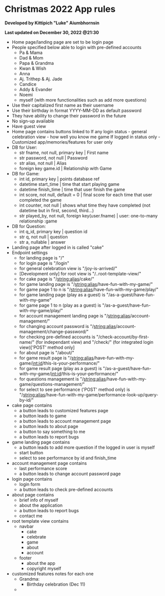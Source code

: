 # Christmas 2022 App rules

**Developed by Kittipich "Luke" Aiumbhornsin**

**Last updated on December 30, 2022 @21:30**

- Home page/landing page are set to be login page
- People specified below able to login with pre-defined accounts
  - Pa & Mama
  - Dad & Mom
  - Papa & Grandma
  - Kwan & Wish
  - Anna
  - Aj. Trithep & Aj. Jade
  - Candice
  - Addy & Evander
  - Noemi
  - myself (with more functionalities such as add more questions)
- Use their capitalized first name as their username
- Use their birthday in format YYYY-MM-DD as default password
- They have ability to change their password in the future
- No sign-up available
- Have guest view
- Home page contains buttons linked to
  If any login status - general celebration view - how well you know me game
  If logged in status only - Customized app/memories/features for user only
- DB for User:
  - str fname, not null, primary key | First name
  - str password, not null | Password
  - str alias, not null | Alias
  - foreign key game.id | Relationship with Game
- DB for Game:
  - int id, primary key | points database ref
  - datetime start_time | time that start playing game
  - datetime finish_time | time that user finish the game
  - int score, not null, default = 0 | final score for each time that user completed the game
  - int counter, not null | shows what time they have completed (not datetime but in first, second, third...)
  - str played_by, not null, foreign key(user.fname) | user: one-to-many relationship :game
- DB for Question:
  - int q_id, primary key | question id
  - str q, not null | question
  - str a, nullable | answer
- Landing page after logged in is called "cake"
- Endpoint settings
  - for landing page is "/"
  - for login page is "/login"
  - for general celebration view is "/joy-is-arrived/"
  - [Development only] for root view is "/..root-template-view/"
  - for cake page is "/<string:alias>/cake/"
  - for game landing page is "/<string:alias>/have-fun-with-my-game/"
  - for game page 1 to n is "/<string:alias>/have-fun-with-my-game/play/"
  - for game landing page (play as a guest) is "/as-a-guest/have-fun-with-my-game"
  - for game page 1 to n (play as a guest) is "/as-a-guest/have-fun-with-my-game/play/"
  - for account management landing page is "/<string:alias>/account-management/"
  - for changing account password is "/<string:alias>/account-management/change-password/"
  - for checking pre-defined accounts is "/check-account/by-first-name/" (for independant view) and "/check/" (for integrated login view)['POST' method only]
  - for about page is "/about/"
  - for game result page is "/<string:alias>/have-fun-with-my-game/<int:id>/this-is-your-performance/"
  - for game result page (play as a guest) is "/as-a-guest/have-fun-with-my-game/<int:id>/this-is-your-performance/"
  - for questions management is "/<string:alias>/have-fun-with-my-game/questions-management/"
  - for select to see performance ('POST' method only) is "/<string:alias>/have-fun-with-my-game/performance-look-up/query-by-id/"
- cake page contains
  - a button leads to customized features page
  - a button leads to game
  - a button leads to account management page
  - a button leads to about page
  - a button to say something to me
  - a button leads to report bugs
- game landing page contains
  - a button leads to add more question if the logged in user is myself
  - start button
  - select to see performance by id and finish_time
- account management page contains
  - last performance score
  - a button leads to change account password page
- login page contains
  - login form
  - a button leads to check pre-defined accounts
- about page contains
  - brief info of myself
  - about the application
  - a button leads to report bugs
  - contact me
- root template view contains
  - navbar
    - cake
    - celebrate
    - game
    - about
    - account
  - footer
    - about the app
    - copyright myself
- customized features notes for each one
  - Grandma:
    - Birthday celebration (Dec 11)
  -

